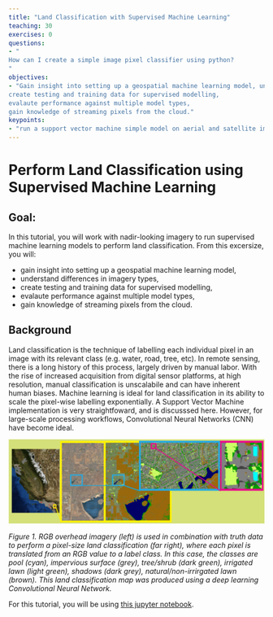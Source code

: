 ```yaml
---
title: "Land Classification with Supervised Machine Learning"
teaching: 30
exercises: 0
questions: 
- "
How can I create a simple image pixel classifier using python?
"
objectives:
- "Gain insight into setting up a geospatial machine learning model, understand differences in imagery types,
create testing and training data for supervised modelling,
evalaute performance against multiple model types,
gain knowledge of streaming pixels from the cloud."
keypoints:
- "run a support vector machine simple model on aerial and satellite imagery streaming from the cloud."
---
```


# Perform Land Classification using Supervised Machine Learning

## Goal:

In this tutorial, you will work with nadir-looking imagery to run supervised machine learning models to perform land classification. From this excersize, you will:
* gain insight into setting up a geospatial machine learning model,
* understand differences in imagery types,
* create testing and training data for supervised modelling,
* evalaute performance against multiple model types,
* gain knowledge of streaming pixels from the cloud.

## Background

Land classification is the technique of labelling each individual pixel in an image with its relevant class (e.g. water, road, tree, etc). In remote sensing, there is a long history of this process, largely driven by manual labor. With the rise of increased acquisition from digital sensor platforms, at high resolution, manual classification is unscalabile and can have inherent human biases. Machine learning is ideal for land classification in its ability to scale the pixel-wise labelling exponentially. A Support Vector Machine implementation is very straightfoward, and is discusssed here. However, for large-scale processing workflows, Convolutional Neural Networks (CNN) have become ideal.

![alt-text](../assets/img/lc.png "Logo Title Text 1")

<i> Figure 1. RGB overhead imagery (left) is used in combination with truth data to perform a pixel-size land classification (far right), where each pixel is translated from an RGB value to a label class. In this case, the classes are pool (cyan), impervious surface (grey), tree/shrub (dark green), irrigated lawn (light green), shadows (dark grey), natural/non-irrirgated lawn (brown). This land classification map was produced using a deep learning Convolutional Neural Network. </i>

For this tutorial, you will be using [this jupyter notebook](../code/demo_landclassification.ipynb).

